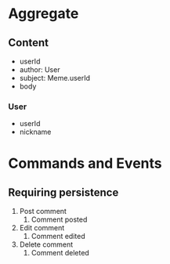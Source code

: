 # Aggregate

## Content

* userId
* author: User
* subject: Meme.userId
* body

### User

* userId
* nickname

# Commands and Events

## Requiring persistence

1. Post comment
   1. Comment posted
2. Edit comment
   1. Comment edited
3. Delete comment
   1. Comment deleted
